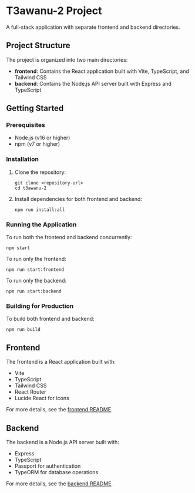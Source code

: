 # T3awanu-2 Project

A full-stack application with separate frontend and backend directories.

## Project Structure

The project is organized into two main directories:

- **frontend**: Contains the React application built with Vite, TypeScript, and Tailwind CSS
- **backend**: Contains the Node.js API server built with Express and TypeScript

## Getting Started

### Prerequisites

- Node.js (v16 or higher)
- npm (v7 or higher)

### Installation

1. Clone the repository:
   ```
   git clone <repository-url>
   cd t3awanu-2
   ```

2. Install dependencies for both frontend and backend:
   ```
   npm run install:all
   ```

### Running the Application

To run both the frontend and backend concurrently:

```
npm start
```

To run only the frontend:

```
npm run start:frontend
```

To run only the backend:

```
npm run start:backend
```

### Building for Production

To build both frontend and backend:

```
npm run build
```

## Frontend

The frontend is a React application built with:

- Vite
- TypeScript
- Tailwind CSS
- React Router
- Lucide React for icons

For more details, see the [frontend README](./frontend/README.md).

## Backend

The backend is a Node.js API server built with:

- Express
- TypeScript
- Passport for authentication
- TypeORM for database operations

For more details, see the [backend README](./backend/README.md). 